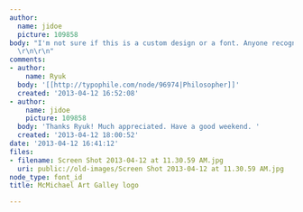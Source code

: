 ```yaml
---
author:
  name: jidoe
  picture: 109858
body: "I'm not sure if this is a custom design or a font. Anyone recognize it?\r\n\r\nTHANKS
  \r\n\r\n"
comments:
- author:
    name: Ryuk
  body: '[[http://typophile.com/node/96974|Philosopher]]'
  created: '2013-04-12 16:52:08'
- author:
    name: jidoe
    picture: 109858
  body: 'Thanks Ryuk! Much appreciated. Have a good weekend. '
  created: '2013-04-12 18:00:52'
date: '2013-04-12 16:41:12'
files:
- filename: Screen Shot 2013-04-12 at 11.30.59 AM.jpg
  uri: public://old-images/Screen Shot 2013-04-12 at 11.30.59 AM.jpg
node_type: font_id
title: McMichael Art Galley logo

---
```


